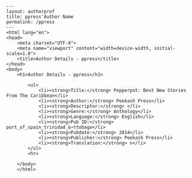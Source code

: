 
    ---
    layout: authorprof
    title: ppress'Author Name 
    permalink: /ppress
    ---
    <html lang="en">
    <head>
        <meta charset="UTF-8">
        <meta name="viewport" content="width=device-width, initial-scale=1.0">
        <title>Author Details - ppress</title>
    </head>
    <body>
        <h1>Author Details - ppress</h1>
        
            <ul>
                <li><strong>Title:</strong> Pepperpot: Best New Stories From The Caribbean</li>
                <li><strong>Author:</strong> Peekash Press</li>
                <li><strong>Descriptor:</strong> </li>
                <li><strong>Genre:</strong> Anthology</li>
                <li><strong>Language:</strong> English</li>
                <li><strong>Pub ID:</strong> port_of_spain_trinidad_&¬†tobago</li>
                <li><strong>Pubdate:</strong> 2014</li>
                <li><strong>Publisher:</strong> Peekash Press</li>
                <li><strong>Translation:</strong> n</li>
            </ul>
            <hr>
            
        </body>
        </html>
        